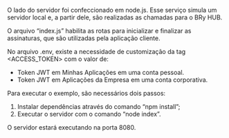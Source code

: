 O lado do servidor foi confeccionado em node.js. Esse serviço simula um servidor local e, a partir dele, são realizadas as chamadas para o BRy HUB.

O arquivo “index.js” habilita as rotas para inicializar e finalizar as assinaturas, que são utilizadas pela aplicação cliente. 

No arquivo .env, existe a necessidade de customização da tag <ACCESS_TOKEN> com o valor de:
* Token JWT em Minhas Aplicações em uma conta pessoal.
* Token JWT em Aplicações da Empresa em uma conta corporativa.

Para executar o exemplo, são necessários dois passos:

1.	Instalar dependências através do comando “npm install”;
2.	Executar o servidor com o comando “node index”.

O servidor estará executando na porta 8080.
